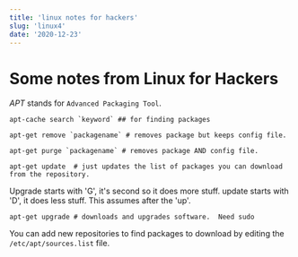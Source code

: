 ```yaml
---
title: 'linux notes for hackers'
slug: 'linux4'
date: '2020-12-23'
---
```


# Some notes from Linux for Hackers


*APT* stands for `Advanced Packaging Tool`.

```shell
apt-cache search `keyword` ## for finding packages
```

```shell
apt-get remove `packagename` # removes package but keeps config file.
```

```shell
apt-get purge `packagename` # removes package AND config file.
```


```shell
apt-get update  # just updates the list of packages you can download from the repository.
```

Upgrade starts with 'G', it's second so it does more stuff.  update starts with 'D', it does less stuff.  This assumes after the 'up'.

```shell
apt-get upgrade # downloads and upgrades software.  Need sudo
```


You can add new repositories to find packages to download by editing the `/etc/apt/sources.list` file.